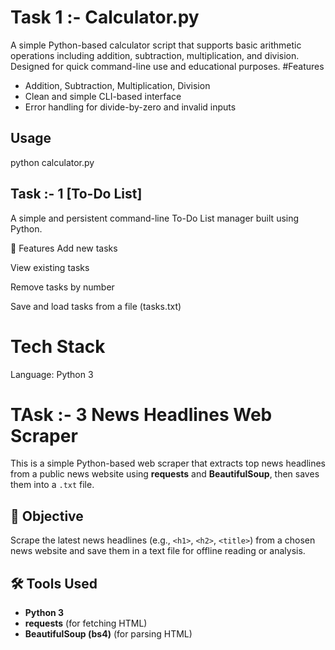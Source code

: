 # Task 1 :- Calculator.py

A simple Python-based calculator script that supports basic arithmetic operations including addition, subtraction, multiplication, and division. Designed for quick command-line use and educational purposes.
#Features

- Addition, Subtraction, Multiplication, Division
- Clean and simple CLI-based interface
- Error handling for divide-by-zero and invalid inputs

##  Usage

python calculator.py

## Task :- 1 [To-Do List] 
A simple and persistent command-line To-Do List manager built using Python.

📌 Features
Add new tasks

View existing tasks

Remove tasks by number

Save and load tasks from a file (tasks.txt)
# Tech Stack
Language: Python 3

# TAsk :- 3 News Headlines Web Scraper

This is a simple Python-based web scraper that extracts top news headlines from a public news website using **requests** and **BeautifulSoup**, then saves them into a `.txt` file.



## 📌 Objective

Scrape the latest news headlines (e.g., `<h1>`, `<h2>`, `<title>`) from a chosen news website and save them in a text file for offline reading or analysis.



## 🛠️ Tools Used

- **Python 3**
- **requests** (for fetching HTML)
- **BeautifulSoup (bs4)** (for parsing HTML)




